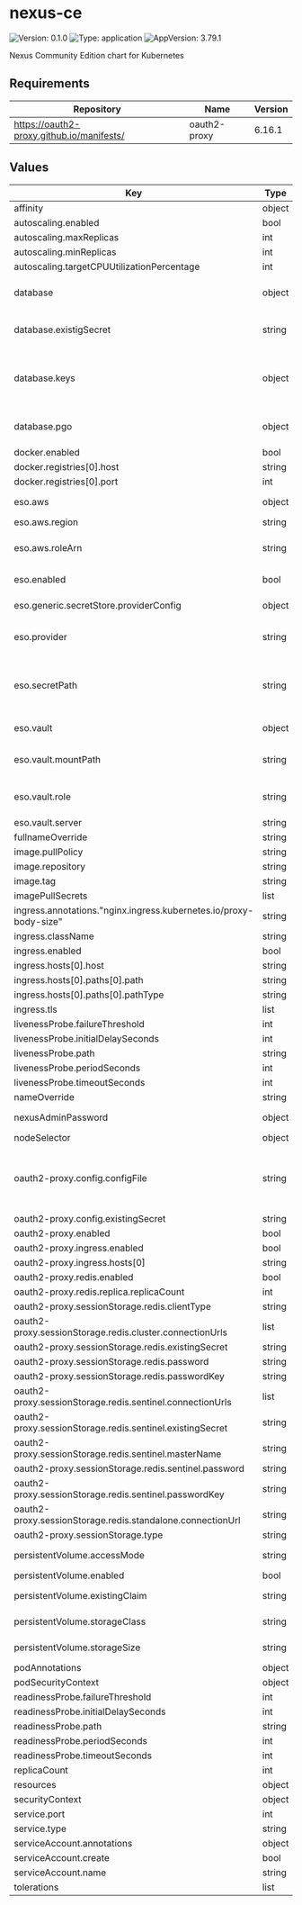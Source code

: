# nexus-ce

![Version: 0.1.0](https://img.shields.io/badge/Version-0.1.0-informational?style=flat-square) ![Type: application](https://img.shields.io/badge/Type-application-informational?style=flat-square) ![AppVersion: 3.79.1](https://img.shields.io/badge/AppVersion-3.79.1-informational?style=flat-square)

Nexus Community Edition chart for Kubernetes

## Requirements

| Repository | Name | Version |
|------------|------|---------|
| https://oauth2-proxy.github.io/manifests/ | oauth2-proxy | 6.16.1 |

## Values

| Key | Type | Default | Description |
|-----|------|---------|-------------|
| affinity | object | `{}` |  |
| autoscaling.enabled | bool | `false` |  |
| autoscaling.maxReplicas | int | `100` |  |
| autoscaling.minReplicas | int | `1` |  |
| autoscaling.targetCPUUtilizationPercentage | int | `80` |  |
| database | object | `{"existigSecret":"nexus-ce-pguser-nexus-ce","keys":{"dbname":"dbname","password":"password","port":"5432","url":"host","username":"user"},"pgo":{"enable":true}}` | This block configure database connections for Nexus CE. |
| database.existigSecret | string | `"nexus-ce-pguser-nexus-ce"` | Name of the secret that contains the database credentials. |
| database.keys | object | `{"dbname":"dbname","password":"password","port":"5432","url":"host","username":"user"}` | This block configures the database connection secret fields name for Nexus CE. |
| database.pgo | object | `{"enable":true}` | Use PostgreSQL operator to create and manage database. |
| docker.enabled | bool | `true` |  |
| docker.registries[0].host | string | `"nexus-ce-ci-container.example.com"` |  |
| docker.registries[0].port | int | `5000` |  |
| eso.aws | object | `{"region":"eu-central-1","roleArn":"arn:aws:iam::012345678910:role/AWSIRSA_Shared_ExternalSecretOperatorAccess"}` | AWS configuration (if provider is `aws`). |
| eso.aws.region | string | `"eu-central-1"` | AWS region. |
| eso.aws.roleArn | string | `"arn:aws:iam::012345678910:role/AWSIRSA_Shared_ExternalSecretOperatorAccess"` | AWS role ARN for the ExternalSecretOperator to assume. |
| eso.enabled | bool | `true` | Install components of the ESO. |
| eso.generic.secretStore.providerConfig | object | `{}` | Defines SecretStore provider configuration. |
| eso.provider | string | `"aws"` | Defines provider type. One of `aws`, `generic`, or `vault`. |
| eso.secretPath | string | `"/infra/core/addons/nexus-ce"` | Defines the path to the secret in the provider. If provider is `vault`, this is the path must be prefixed with `secret/`. |
| eso.vault | object | `{"mountPath":"core","role":"nexus-ce","server":"http://vault.vault:8200"}` | Vault configuration (if provider is `vault`). |
| eso.vault.mountPath | string | `"core"` | Mount path for the Kubernetes authentication method. |
| eso.vault.role | string | `"nexus-ce"` | Vault role for the Kubernetes authentication method. |
| eso.vault.server | string | `"http://vault.vault:8200"` | Vault server URL. |
| fullnameOverride | string | `"nexus-ce"` |  |
| image.pullPolicy | string | `"IfNotPresent"` |  |
| image.repository | string | `"sonatype/nexus3"` |  |
| image.tag | string | `"3.79.1"` |  |
| imagePullSecrets | list | `[]` |  |
| ingress.annotations."nginx.ingress.kubernetes.io/proxy-body-size" | string | `"900m"` |  |
| ingress.className | string | `""` |  |
| ingress.enabled | bool | `true` |  |
| ingress.hosts[0].host | string | `"nexus-ce-ci.example.com"` |  |
| ingress.hosts[0].paths[0].path | string | `"/"` |  |
| ingress.hosts[0].paths[0].pathType | string | `"Prefix"` |  |
| ingress.tls | list | `[]` |  |
| livenessProbe.failureThreshold | int | `6` |  |
| livenessProbe.initialDelaySeconds | int | `0` |  |
| livenessProbe.path | string | `"/"` |  |
| livenessProbe.periodSeconds | int | `60` |  |
| livenessProbe.timeoutSeconds | int | `1` |  |
| nameOverride | string | `""` |  |
| nexusAdminPassword | object | `{"secret":{"key":"password","name":"nexus-admin-password"}}` | Initial Nexus CE admin password. |
| nodeSelector | object | `{}` |  |
| oauth2-proxy.config.configFile | string | `"allowed_roles = [\"administrator\", \"developer\"]\nclient_id = \"nexus-ce\"\ncode_challenge_method=\"S256\"\ncookie_csrf_expire=\"5m\"\ncookie_csrf_per_request=\"true\"\ncookie_secure = \"false\"\nemail_domains = [ \"*\" ]\ninsecure_oidc_allow_unverified_email = \"true\"\noidc_issuer_url = \"https://idp.core.kuberocketci.io/realms/shared\"\npass_access_token = \"true\"\npass_authorization_header = \"true\"\npass_basic_auth = \"false\"\nprovider = \"keycloak-oidc\"\nredirect_url = \"https://nexus-ce.example.com/oauth2/callback\"\nskip_jwt_bearer_tokens = \"true\"\nupstreams = [ \"http://nexus-ce:8081\" ]\nwhitelist_domains = [\"*\"]\nsilence_ping_logging = \"true\""` |  |
| oauth2-proxy.config.existingSecret | string | `"oauth2-proxy"` |  |
| oauth2-proxy.enabled | bool | `true` |  |
| oauth2-proxy.ingress.enabled | bool | `true` |  |
| oauth2-proxy.ingress.hosts[0] | string | `"nexus-ce.example.com"` |  |
| oauth2-proxy.redis.enabled | bool | `false` |  |
| oauth2-proxy.redis.replica.replicaCount | int | `1` |  |
| oauth2-proxy.sessionStorage.redis.clientType | string | `"standalone"` |  |
| oauth2-proxy.sessionStorage.redis.cluster.connectionUrls | list | `[]` |  |
| oauth2-proxy.sessionStorage.redis.existingSecret | string | `""` |  |
| oauth2-proxy.sessionStorage.redis.password | string | `""` |  |
| oauth2-proxy.sessionStorage.redis.passwordKey | string | `"redis-password"` |  |
| oauth2-proxy.sessionStorage.redis.sentinel.connectionUrls | list | `[]` |  |
| oauth2-proxy.sessionStorage.redis.sentinel.existingSecret | string | `""` |  |
| oauth2-proxy.sessionStorage.redis.sentinel.masterName | string | `""` |  |
| oauth2-proxy.sessionStorage.redis.sentinel.password | string | `""` |  |
| oauth2-proxy.sessionStorage.redis.sentinel.passwordKey | string | `"redis-sentinel-password"` |  |
| oauth2-proxy.sessionStorage.redis.standalone.connectionUrl | string | `""` |  |
| oauth2-proxy.sessionStorage.type | string | `"cookie"` |  |
| persistentVolume.accessMode | string | `"ReadWriteOnce"` | Access mode for the Persistent Volume. |
| persistentVolume.enabled | bool | `true` |  |
| persistentVolume.existingClaim | string | `""` | Existing Persistent Volume Claim. |
| persistentVolume.storageClass | string | `"ebs-sc"` | Storage class for the Persistent Volume. |
| persistentVolume.storageSize | string | `"20Gi"` | Storage size for the Persistent Volume. |
| podAnnotations | object | `{}` |  |
| podSecurityContext | object | `{}` |  |
| readinessProbe.failureThreshold | int | `6` |  |
| readinessProbe.initialDelaySeconds | int | `0` |  |
| readinessProbe.path | string | `"/"` |  |
| readinessProbe.periodSeconds | int | `60` |  |
| readinessProbe.timeoutSeconds | int | `1` |  |
| replicaCount | int | `1` |  |
| resources | object | `{}` |  |
| securityContext | object | `{}` |  |
| service.port | int | `8081` |  |
| service.type | string | `"ClusterIP"` |  |
| serviceAccount.annotations | object | `{}` |  |
| serviceAccount.create | bool | `true` |  |
| serviceAccount.name | string | `""` |  |
| tolerations | list | `[]` |  |

